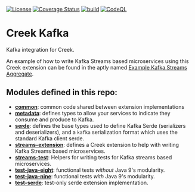 [![License](https://img.shields.io/badge/License-Apache%202.0-blue.svg)](https://opensource.org/licenses/Apache-2.0)
[![Coverage Status](https://coveralls.io/repos/github/creek-service/creek-kafka/badge.svg?branch=main)](https://coveralls.io/github/creek-service/creek-kafka?branch=main)
[![build](https://github.com/creek-service/creek-kafka/actions/workflows/gradle.yml/badge.svg)](https://github.com/creek-service/creek-kafka/actions/workflows/gradle.yml)
[![CodeQL](https://github.com/creek-service/creek-kafka/actions/workflows/codeql.yml/badge.svg)](https://github.com/creek-service/creek-kafka/actions/workflows/codeql.yml)

# Creek Kafka

Kafka integration for Creek.

An example of how to write Kafka Streams based microservices using this Creek extension can be found in the
aptly named [Example Kafka Streams Aggregate][1].

## Modules defined in this repo:

* **[common](common)**: common code shared between extension implementations
* **[metadata](metadata)**: defines types to allow your services to indicate they consume and produce to Kafka.
* **[serde](serde)**: defines the base types used to define Kafka Serde (serializers and deserializers), 
                      and a `kafka` serialization format which uses the standard Kafka client serde.
* **[streams-extension](streams-extension)**: defines a Creek extension to help with writing Kafka Streams based microservices.
* **[streams-test](streams-test)**: Helpers for writing tests for Kafka streams based microservices.
* **[test-java-eight](test-java-eight)**: functional tests *without* Java 9's modularity.
* **[test-java-nine](test-java-nine)**: functional tests *with* Java 9's modularity.
* **[test-serde](test-serde)**: test-only serde extension implementation.

[1]: https://github.com/creek-service/example-kafka-streams-aggregate